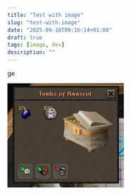 ```yaml
---
title: "Test with image"
slug: "test-with-image"
date: "2025-09-18T09:16:14+01:00"
draft: true
tags: [image, dev]
description: ""
---
```

ge


![](this%20is%20just%20insulting.png)